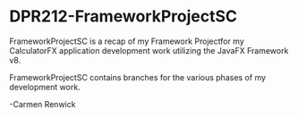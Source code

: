 # DPR212-FrameworkProjectSC

FrameworkProjectSC is a recap of my Framework Projectfor my CalculatorFX application development work utilizing the JavaFX Framework v8.

FrameworkProjectSC contains branches for the various phases of my development work.


-Carmen Renwick
